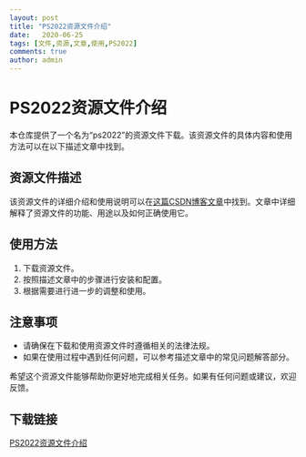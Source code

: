 ```yaml
---
layout: post
title: "PS2022资源文件介绍"
date:   2020-06-25
tags: [文件,资源,文章,使用,PS2022]
comments: true
author: admin
---
```

# PS2022资源文件介绍

本仓库提供了一个名为“ps2022”的资源文件下载。该资源文件的具体内容和使用方法可以在以下描述文章中找到。

## 资源文件描述

该资源文件的详细介绍和使用说明可以在[这篇CSDN博客文章](https://blog.csdn.net/chen626721/article/details/121566415)中找到。文章中详细解释了资源文件的功能、用途以及如何正确使用它。

## 使用方法

1. 下载资源文件。
2. 按照描述文章中的步骤进行安装和配置。
3. 根据需要进行进一步的调整和使用。

## 注意事项

- 请确保在下载和使用资源文件时遵循相关的法律法规。
- 如果在使用过程中遇到任何问题，可以参考描述文章中的常见问题解答部分。

希望这个资源文件能够帮助你更好地完成相关任务。如果有任何问题或建议，欢迎反馈。

## 下载链接

[PS2022资源文件介绍](https://pan.quark.cn/s/0614f724df21)